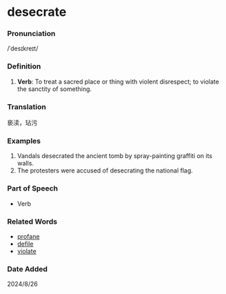 # desecrate
### Pronunciation
/ˈdesɪkreɪt/
### Definition
1. **Verb**: To treat a sacred place or thing with violent disrespect; to violate the sanctity of something.
### Translation
亵渎，玷污
### Examples
1. Vandals desecrated the ancient tomb by spray-painting graffiti on its walls.
2. The protesters were accused of desecrating the national flag.
### Part of Speech
- Verb
### Related Words
- [profane](profane.md)
- [defile](defile.md)
- [violate](violate.md)
### Date Added
2024/8/26